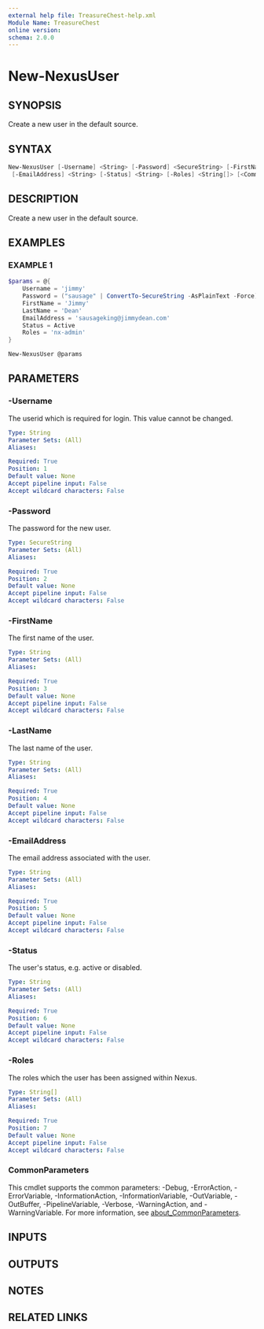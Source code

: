 ```yaml
---
external help file: TreasureChest-help.xml
Module Name: TreasureChest
online version:
schema: 2.0.0
---
```


# New-NexusUser

## SYNOPSIS

Create a new user in the default source.

## SYNTAX

```powershell
New-NexusUser [-Username] <String> [-Password] <SecureString> [-FirstName] <String> [-LastName] <String>
 [-EmailAddress] <String> [-Status] <String> [-Roles] <String[]> [<CommonParameters>]
```

## DESCRIPTION

Create a new user in the default source.

## EXAMPLES

### EXAMPLE 1

```powershell
$params = @{
    Username = 'jimmy'
    Password = ("sausage" | ConvertTo-SecureString -AsPlainText -Force)
    FirstName = 'Jimmy'
    LastName = 'Dean'
    EmailAddress = 'sausageking@jimmydean.com'
    Status = Active
    Roles = 'nx-admin'
}

New-NexusUser @params
```

## PARAMETERS

### -Username

The userid which is required for login.
This value cannot be changed.

```yaml
Type: String
Parameter Sets: (All)
Aliases:

Required: True
Position: 1
Default value: None
Accept pipeline input: False
Accept wildcard characters: False
```

### -Password

The password for the new user.

```yaml
Type: SecureString
Parameter Sets: (All)
Aliases:

Required: True
Position: 2
Default value: None
Accept pipeline input: False
Accept wildcard characters: False
```

### -FirstName

The first name of the user.

```yaml
Type: String
Parameter Sets: (All)
Aliases:

Required: True
Position: 3
Default value: None
Accept pipeline input: False
Accept wildcard characters: False
```

### -LastName

The last name of the user.

```yaml
Type: String
Parameter Sets: (All)
Aliases:

Required: True
Position: 4
Default value: None
Accept pipeline input: False
Accept wildcard characters: False
```

### -EmailAddress

The email address associated with the user.

```yaml
Type: String
Parameter Sets: (All)
Aliases:

Required: True
Position: 5
Default value: None
Accept pipeline input: False
Accept wildcard characters: False
```

### -Status

The user's status, e.g. active or disabled.

```yaml
Type: String
Parameter Sets: (All)
Aliases:

Required: True
Position: 6
Default value: None
Accept pipeline input: False
Accept wildcard characters: False
```

### -Roles

The roles which the user has been assigned within Nexus.

```yaml
Type: String[]
Parameter Sets: (All)
Aliases:

Required: True
Position: 7
Default value: None
Accept pipeline input: False
Accept wildcard characters: False
```

### CommonParameters

This cmdlet supports the common parameters: -Debug, -ErrorAction, -ErrorVariable, -InformationAction, -InformationVariable, -OutVariable, -OutBuffer, -PipelineVariable, -Verbose, -WarningAction, and -WarningVariable. For more information, see [about_CommonParameters](http://go.microsoft.com/fwlink/?LinkID=113216).

## INPUTS

## OUTPUTS

## NOTES

## RELATED LINKS
